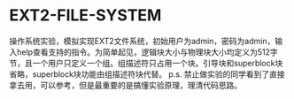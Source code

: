 # EXT2-FILE-SYSTEM
操作系统实验，模拟实现EXT2文件系统，初始用户为admin，密码为admin，输入help查看支持的指令。为简单起见，逻辑块大小与物理块大小均定义为512字节，且一个用户只定义一个组。组描述符只占用一个块。引导块和superblock块省略，superblock块功能由组描述符块代替。
p.s. 禁止做实验的同学看到了直接拿去用，可以参考，但是最重要的是搞懂实验原理，理清代码思路。
